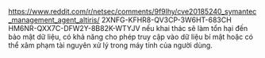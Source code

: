 https://www.reddit.com/r/netsec/comments/9f9lhy/cve20185240_symantec_management_agent_altiris/ 
2XNFG-KFHR8-QV3CP-3W6HT-683CH
HM6NR-QXX7C-DFW2Y-8B82K-WTYJV
 nếu khai thác sẽ làm tổn hại đến bảo mật dữ liệu, có khả năng cho phép truy cập vào dữ liệu bí mật hoặc có thể xâm phạm tài nguyên xử lý trong máy tính của người dùng.
